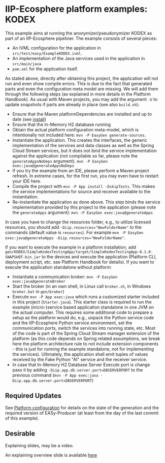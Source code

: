 # IIP-Ecosphere platform examples: KODEX

This example aims at running the anonymizer/pseudonymizer KODEX as part of an IIP-Ecosphere pipeliner. The example consists of several pieces:
  * An IVML configuration for the application in `src/test/easy/ExampleKODEX.ivml`.
  * An implementation of the Java services used in the application in `src/main/java`
  * `pom.xml` for the application itself. 
  
As stated above, directly after obtaining this project, the application will not run and even show compile errors. This is due to the fact that generated parts and even the configuration meta model are missing. We will add them through the following steps (as explained in more details in the Platform Handbook). As usual with Maven projects, you may add the argument `-U` to update snapshots if parts are already in place (see also `build.sh`):

  * Ensure that the Maven platformDependencies are installed and up to date (see [install](https://github.com/iip-ecosphere/platform/tree/main/platform/tools/Install))
  * Ensure that the In-Memory H2 database running 
  * Obtain the actual platform configuration meta-model, which is intentionally not included here: `mvn -P EasyGen generate-sources`.
  * Instantiate the application. This creates the interfaces, the generic implementation of the services and data classes as well as the Spring Cloud Stream services, but it does not bind the service implementation against the application (not compilable so far, please note the `generateAppsNoDeps` argument). `mvn -P EasyGen exec:java@generateAppsNoDeps`
  * If you try the example from an IDE, please perform a Maven project refresh. In extreme cases, for the first run, you may even have to restart your IDE here.
  * Compile the project with `mvn -P App install -DskipTests`. This makes the service implementations for source and receiver available to the instantiation.
  * Re-instantiate the application as done above. This step binds the service implementation provided by this project to the application (please note the `generateApps` argument): `mvn -P EasyGen exec:java@generateApps`
    
In case you have to change the resources folder, e.g., to utilize licensed resources, you should add `-Diip.resources="NewFolderName"` to the commands (default value is `resources`). For example `mvn -P EasyGen exec:java@generateApps -Diip.resources="NewFolderName"`.

If you want to execute the example in a platform installation, add `gen/KODEX/SimpleKodexTestingApp/target/SimpleKodexTestingApp-0.1.0-SNAPSHOT-bin.jar` to the devices and execute the application (Platform CLI, deployment script, etc. see Platform Handbook for details). If you want to execute the application standalone without platform:
    
  * Instantiate a communication broker: `mvn -P EasyGen exec:java@generateBroker`
  * Start the broker (in an own shell, in Linux call `broker.sh`, in Windows `broker.bat` in `gen/broker`)
  * Execute `mvn -P App exec:java` which runs a customized starter included in this project (`Starter.java`). This starter class is required to run the example (micro-)service based application standalone in one JVM on the actual computer. This requires some additional code to prepare a setup as the platform would do, e.g., unpack the Python service code and the IIP-Ecosphere Python service environment, set the communication ports, switch the services into running state, etc. Most of the code is part of the Spring Cloud Stream manager extension of the platform (as this code depends on Spring related assumptions, we break here the platform architecture rule to not include extension components - this is just for running the example standalone, not for implementing the services). Ultimately, the application shall emit tuples of values received by the Fake Python "AI" service and the receiver service.
  * In case that In-Memory H2 Database Server Execute port is change pass it by adding `-Diip.app.db.server.port=DBSERVERPORT` to the previous command (`mvn -P App exec:java -Diip.app.db.server.port=DBSERVERPORT`)
  
## Required Updates

See [Platform configuration](https://github.com/iip-ecosphere/platform/tree/main/platform/configuration/configuration) for details on the state of the generation and the required version of EASy-Producer (at least from the day of the last commit of this example). 

## Desirable

Explaining slides, may be a video.

An explaining overview slide is available [here](https://github.com/iip-ecosphere/platform/tree/main/platform/examples/examples.KODEX/docs/Examples_KODEX.pdf)
